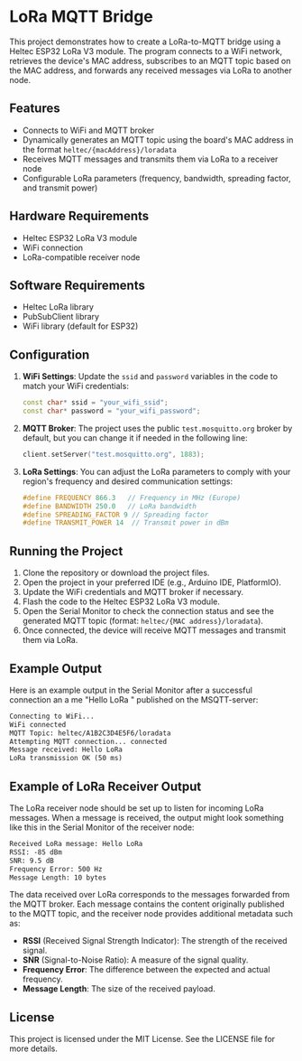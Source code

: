 
# LoRa MQTT Bridge

This project demonstrates how to create a LoRa-to-MQTT bridge using a Heltec ESP32 LoRa V3 module. The program connects to a WiFi network, retrieves the device's MAC address, subscribes to an MQTT topic based on the MAC address, and forwards any received messages via LoRa to another node.

## Features

- Connects to WiFi and MQTT broker
- Dynamically generates an MQTT topic using the board's MAC address in the format `heltec/{macAddress}/loradata`
- Receives MQTT messages and transmits them via LoRa to a receiver node
- Configurable LoRa parameters (frequency, bandwidth, spreading factor, and transmit power)

## Hardware Requirements

- Heltec ESP32 LoRa V3 module
- WiFi connection
- LoRa-compatible receiver node

## Software Requirements

- Heltec LoRa library
- PubSubClient library
- WiFi library (default for ESP32)

## Configuration

1. **WiFi Settings**:
   Update the `ssid` and `password` variables in the code to match your WiFi credentials:

   ```cpp
   const char* ssid = "your_wifi_ssid";
   const char* password = "your_wifi_password";
   ```

2. **MQTT Broker**:
   The project uses the public `test.mosquitto.org` broker by default, but you can change it if needed in the following line:

   ```cpp
   client.setServer("test.mosquitto.org", 1883);
   ```

3. **LoRa Settings**:
   You can adjust the LoRa parameters to comply with your region's frequency and desired communication settings:

   ```cpp
   #define FREQUENCY 866.3   // Frequency in MHz (Europe)
   #define BANDWIDTH 250.0   // LoRa bandwidth
   #define SPREADING_FACTOR 9 // Spreading factor
   #define TRANSMIT_POWER 14  // Transmit power in dBm
   ```

## Running the Project

1. Clone the repository or download the project files.
2. Open the project in your preferred IDE (e.g., Arduino IDE, PlatformIO).
3. Update the WiFi credentials and MQTT broker if necessary.
4. Flash the code to the Heltec ESP32 LoRa V3 module.
5. Open the Serial Monitor to check the connection status and see the generated MQTT topic (format: `heltec/{MAC address}/loradata`).
6. Once connected, the device will receive MQTT messages and transmit them via LoRa.

## Example Output

Here is an example output in the Serial Monitor after a successful connection an a me "Hello LoRa " published on the MSQTT-server:

```txt
Connecting to WiFi...
WiFi connected
MQTT Topic: heltec/A1B2C3D4E5F6/loradata
Attempting MQTT connection... connected
Message received: Hello LoRa
LoRa transmission OK (50 ms)
```

## Example of LoRa Receiver Output

The LoRa receiver node should be set up to listen for incoming LoRa messages. When a message is received, the output might look something like this in the Serial Monitor of the receiver node:

```txt
Received LoRa message: Hello LoRa
RSSI: -85 dBm
SNR: 9.5 dB
Frequency Error: 500 Hz
Message Length: 10 bytes
```

The data received over LoRa corresponds to the messages forwarded from the MQTT broker. Each message contains the content originally published to the MQTT topic, and the receiver node provides additional metadata such as:

- **RSSI** (Received Signal Strength Indicator): The strength of the received signal.
- **SNR** (Signal-to-Noise Ratio): A measure of the signal quality.
- **Frequency Error**: The difference between the expected and actual frequency.
- **Message Length**: The size of the received payload.

## License
This project is licensed under the MIT License. See the LICENSE file for more details.
